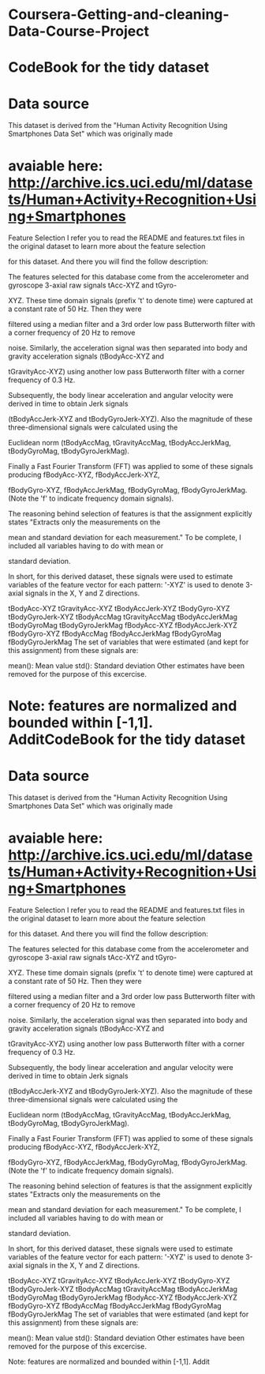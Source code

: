 Coursera-Getting-and-cleaning-Data-Course-Project
=================================================
CodeBook for the tidy dataset
=================================================
Data source
=================================================
This dataset is derived from the "Human Activity Recognition Using Smartphones Data Set" which was originally made 

avaiable here: http://archive.ics.uci.edu/ml/datasets/Human+Activity+Recognition+Using+Smartphones
=================================================
Feature Selection
I refer you to read the README and features.txt files in the original dataset to learn more about the feature selection 

for this dataset. And there you will find the follow description:

The features selected for this database come from the accelerometer and gyroscope 3-axial raw signals tAcc-XYZ and tGyro-

XYZ. These time domain signals (prefix 't' to denote time) were captured at a constant rate of 50 Hz. Then they were 

filtered using a median filter and a 3rd order low pass Butterworth filter with a corner frequency of 20 Hz to remove 

noise. Similarly, the acceleration signal was then separated into body and gravity acceleration signals (tBodyAcc-XYZ and 

tGravityAcc-XYZ) using another low pass Butterworth filter with a corner frequency of 0.3 Hz.

Subsequently, the body linear acceleration and angular velocity were derived in time to obtain Jerk signals 

(tBodyAccJerk-XYZ and tBodyGyroJerk-XYZ). Also the magnitude of these three-dimensional signals were calculated using the 

Euclidean norm (tBodyAccMag, tGravityAccMag, tBodyAccJerkMag, tBodyGyroMag, tBodyGyroJerkMag).

Finally a Fast Fourier Transform (FFT) was applied to some of these signals producing fBodyAcc-XYZ, fBodyAccJerk-XYZ, 

fBodyGyro-XYZ, fBodyAccJerkMag, fBodyGyroMag, fBodyGyroJerkMag. (Note the 'f' to indicate frequency domain signals).

The reasoning behind selection of features is that the assignment explicitly states "Extracts only the measurements on the 

mean and standard deviation for each measurement." To be complete, I included all variables having to do with mean or 

standard deviation.

In short, for this derived dataset, these signals were used to estimate variables of the feature vector for each pattern:
'-XYZ' is used to denote 3-axial signals in the X, Y and Z directions.

tBodyAcc-XYZ
tGravityAcc-XYZ
tBodyAccJerk-XYZ
tBodyGyro-XYZ
tBodyGyroJerk-XYZ
tBodyAccMag
tGravityAccMag
tBodyAccJerkMag
tBodyGyroMag
tBodyGyroJerkMag
fBodyAcc-XYZ
fBodyAccJerk-XYZ
fBodyGyro-XYZ
fBodyAccMag
fBodyAccJerkMag
fBodyGyroMag
fBodyGyroJerkMag
The set of variables that were estimated (and kept for this assignment) from these signals are:

mean(): Mean value
std(): Standard deviation
Other estimates have been removed for the purpose of this excercise.

Note: features are normalized and bounded within [-1,1].
AdditCodeBook for the tidy dataset
=================================================
Data source
==========================
This dataset is derived from the "Human Activity Recognition Using Smartphones Data Set" which was originally made 

avaiable here: http://archive.ics.uci.edu/ml/datasets/Human+Activity+Recognition+Using+Smartphones
==========================
Feature Selection
I refer you to read the README and features.txt files in the original dataset to learn more about the feature selection 

for this dataset. And there you will find the follow description:

The features selected for this database come from the accelerometer and gyroscope 3-axial raw signals tAcc-XYZ and tGyro-

XYZ. These time domain signals (prefix 't' to denote time) were captured at a constant rate of 50 Hz. Then they were 

filtered using a median filter and a 3rd order low pass Butterworth filter with a corner frequency of 20 Hz to remove 

noise. Similarly, the acceleration signal was then separated into body and gravity acceleration signals (tBodyAcc-XYZ and 

tGravityAcc-XYZ) using another low pass Butterworth filter with a corner frequency of 0.3 Hz.

Subsequently, the body linear acceleration and angular velocity were derived in time to obtain Jerk signals 

(tBodyAccJerk-XYZ and tBodyGyroJerk-XYZ). Also the magnitude of these three-dimensional signals were calculated using the 

Euclidean norm (tBodyAccMag, tGravityAccMag, tBodyAccJerkMag, tBodyGyroMag, tBodyGyroJerkMag).

Finally a Fast Fourier Transform (FFT) was applied to some of these signals producing fBodyAcc-XYZ, fBodyAccJerk-XYZ, 

fBodyGyro-XYZ, fBodyAccJerkMag, fBodyGyroMag, fBodyGyroJerkMag. (Note the 'f' to indicate frequency domain signals).

The reasoning behind selection of features is that the assignment explicitly states "Extracts only the measurements on the 

mean and standard deviation for each measurement." To be complete, I included all variables having to do with mean or 

standard deviation.

In short, for this derived dataset, these signals were used to estimate variables of the feature vector for each pattern:
'-XYZ' is used to denote 3-axial signals in the X, Y and Z directions.

tBodyAcc-XYZ
tGravityAcc-XYZ
tBodyAccJerk-XYZ
tBodyGyro-XYZ
tBodyGyroJerk-XYZ
tBodyAccMag
tGravityAccMag
tBodyAccJerkMag
tBodyGyroMag
tBodyGyroJerkMag
fBodyAcc-XYZ
fBodyAccJerk-XYZ
fBodyGyro-XYZ
fBodyAccMag
fBodyAccJerkMag
fBodyGyroMag
fBodyGyroJerkMag
The set of variables that were estimated (and kept for this assignment) from these signals are:

mean(): Mean value
std(): Standard deviation
Other estimates have been removed for the purpose of this excercise.

Note: features are normalized and bounded within [-1,1].
Addit

